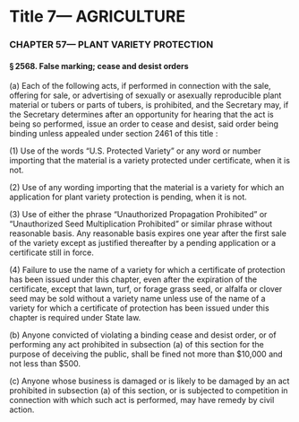 
# Title 7— AGRICULTURE
### CHAPTER 57— PLANT VARIETY PROTECTION
#### § 2568. False marking; cease and desist orders

(a) Each of the following acts, if performed in connection with the sale, offering for sale, or advertising of sexually or asexually reproducible plant material or tubers or parts of tubers, is prohibited, and the Secretary may, if the Secretary determines after an opportunity for hearing that the act is being so performed, issue an order to cease and desist, said order being binding unless appealed under section 2461 of this title :

(1) Use of the words “U.S. Protected Variety” or any word or number importing that the material is a variety protected under certificate, when it is not.

(2) Use of any wording importing that the material is a variety for which an application for plant variety protection is pending, when it is not.

(3) Use of either the phrase “Unauthorized Propagation Prohibited” or “Unauthorized Seed Multiplication Prohibited” or similar phrase without reasonable basis. Any reasonable basis expires one year after the first sale of the variety except as justified thereafter by a pending application or a certificate still in force.

(4) Failure to use the name of a variety for which a certificate of protection has been issued under this chapter, even after the expiration of the certificate, except that lawn, turf, or forage grass seed, or alfalfa or clover seed may be sold without a variety name unless use of the name of a variety for which a certificate of protection has been issued under this chapter is required under State law.

(b) Anyone convicted of violating a binding cease and desist order, or of performing any act prohibited in subsection (a) of this section for the purpose of deceiving the public, shall be fined not more than $10,000 and not less than $500.

(c) Anyone whose business is damaged or is likely to be damaged by an act prohibited in subsection (a) of this section, or is subjected to competition in connection with which such act is performed, may have remedy by civil action.
